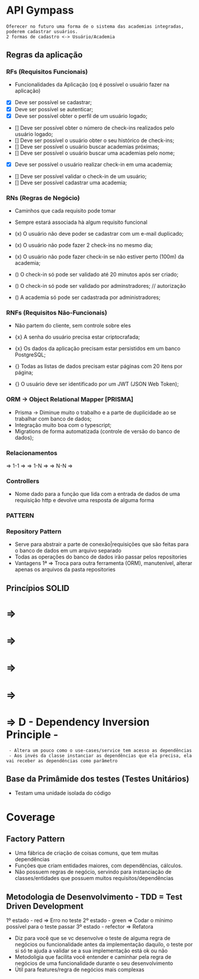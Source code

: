 # API Gympass

####
    Oferecer no futuro uma forma de o sistema das academias integradas, poderem cadastrar usuários.
    2 formas de cadastro <-> Usuário/Academia
####

## Regras da aplicação

### RFs (Requisitos Funcionais)

- Funcionalidades da Aplicação (oq é possível o usuário fazer na aplicação)

- [x] Deve ser possível se cadastrar;
- [x] Deve ser possível se autenticar;
- [x] Deve ser possível obter o perfil de um usuário logado;
- [] Deve ser possível obter o número de check-ins realizados pelo usuário logado;
- [] Deve ser possível o usuário obter o seu histórico de check-ins;
- [] Deve ser possível o usuário buscar academias próximas;
- [] Deve ser possível o usuário buscar uma academias pelo nome;
- [x] Deve ser possível o usuário realizar check-in em uma academia;
- [] Deve ser possível validar o check-in de um usuário;
- [] Deve ser possível cadastrar uma academia;

### RNs (Regras de Negócio)

- Caminhos que cada requisito pode tomar
- Sempre estará associada hà algum requisito funcional

- (x) O usuário não deve poder se cadastrar com um e-mail duplicado;
- (x) O usuário não pode fazer 2 check-ins no mesmo dia;
- (x) O usuário não pode fazer check-in se não estiver perto (100m) da academia;
- () O check-in só pode ser validado até 20 minutos após ser criado;
- () O check-in só pode ser validado por adminstradores; // autorização
- () A academia só pode ser cadastrada por administradores;

### RNFs (Requisitos Não-Funcionais)

- Não partem do cliente, sem controle sobre eles

- {x} A senha do usuário precisa estar criptocrafada;
- {x} Os dados da aplicação precisam estar persistidos em um banco PostgreSQL;
- {} Todas as listas de dados precisam estar páginas com 20 itens por página;
- {} O usuário deve ser identificado por um JWT (JSON Web Token);

### ORM -> Object Relational Mapper [PRISMA]

- Prisma -> Diminue muito o trabalho e a parte de duplicidade ao se trabalhar com banco de dados;
- Integração muito boa com o typescript;
- Migrations de forma automatizada (controle de versão do banco de dados);

### Relacionamentos

=> 1-1 =>
=> 1-N =>
=> N-N =>

### Controllers

<!-- app.post('/users', controller) -->

- Nome dado para a função que lida com a entrada de dados de uma requisição http e devolve uma resposta de alguma forma

### PATTERN

### Repository Pattern

- Serve para abstrair a parte de conexão|requisições que são feitas para o banco de dados em  um arquivo separado
- Todas as operações do banco de dados irão passar pelos repositories
- Vantagens
  1ª => Troca para outra ferramenta (ORM), manutenível, alterar apenas os arquivos da pasta repositories

## Princípios SOLID

# =>
# =>
# =>
# =>
# => D - Dependency Inversion Principle -
     - Altera um pouco como o use-cases/service tem acesso as dependências
     - Aos invés da classe instanciar as dependências que ela precisa, ela vai receber as dependências como parâmetro

## Base da Primâmide dos testes (Testes Unitários)

- Testam uma unidade isolada do código

# Coverage

## Factory Pattern

- Uma fábrica de criação de coisas comuns, que tem muitas dependências
- Funções que criam entidades maiores, com dependências, cálculos.
- Não possuem regras de negócio, servindo para instanciação de classes/entidades que possuem muitos requisitos/dependências

## Metodologia de Desenvolvimento - TDD = Test Driven Development

1º estado - red => Erro no teste
2º estado - green => Codar o mínimo possível para o teste passar
3º estado - refector => Refatora

- Diz para você que se vc desenvolve o teste de alguma regra de negócios ou funcionalidade antes da implementação daquilo, o teste por si só te ajuda a validar se a sua implementação está ok ou não
- Metodoligia que facilita você entender e caminhar pela regra de negócios de uma funcionalidade durante o seu desenvolvimento
- Útil para features/regra de negócios mais complexas